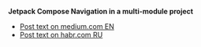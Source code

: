 **Jetpack Compose Navigation in a multi-module project**

- [Post text on medium.com EN](https://medium.com/@mmarashan/jetpack-compose-navigation-in-a-multi-module-project-8d3947e6e2a4)
- [Post text on habr.com RU](https://habr.com/ru/post/586192/)
